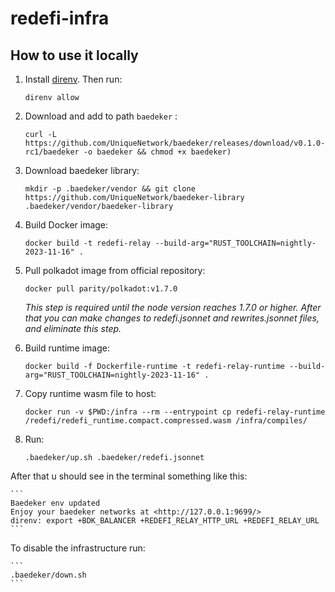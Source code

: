 # redefi-infra

## How to use it locally

1. Install [direnv](https://direnv.net/). Then run:

    ```
    direnv allow 
    ```

2. Download and add to path `baedeker` :

    ```
    curl -L https://github.com/UniqueNetwork/baedeker/releases/download/v0.1.0-rc1/baedeker -o baedeker && chmod +x baedeker)
    ```

3. Download baedeker library:

    ```
    mkdir -p .baedeker/vendor && git clone https://github.com/UniqueNetwork/baedeker-library .baedeker/vendor/baedeker-library
    ```

4. Build Docker image:

    ```
    docker build -t redefi-relay --build-arg="RUST_TOOLCHAIN=nightly-2023-11-16" .
    ```

5. Pull polkadot image from official repository:

    ```
    docker pull parity/polkadot:v1.7.0
    ```
    *This step is required until the node version reaches 1.7.0 or higher. After that you can make changes to redefi.jsonnet and rewrites.jsonnet files, and eliminate this step.* 

6. Build runtime image:
   
    ```
    docker build -f Dockerfile-runtime -t redefi-relay-runtime --build-arg="RUST_TOOLCHAIN=nightly-2023-11-16" .
    ```
    
7. Copy runtime wasm file to host:
    ```
    docker run -v $PWD:/infra --rm --entrypoint cp redefi-relay-runtime /redefi/redefi_runtime.compact.compressed.wasm /infra/compiles/
    ```

8. Run:

    ```
    .baedeker/up.sh .baedeker/redefi.jsonnet
    ```

Аfter that u should see in the terminal something like this:

    ```
    Baedeker env updated
    Enjoy your baedeker networks at <http://127.0.0.1:9699/>
    direnv: export +BDK_BALANCER +REDEFI_RELAY_HTTP_URL +REDEFI_RELAY_URL
    ```

To disable the infrastructure run:

    ```
    .baedeker/down.sh
    ```
